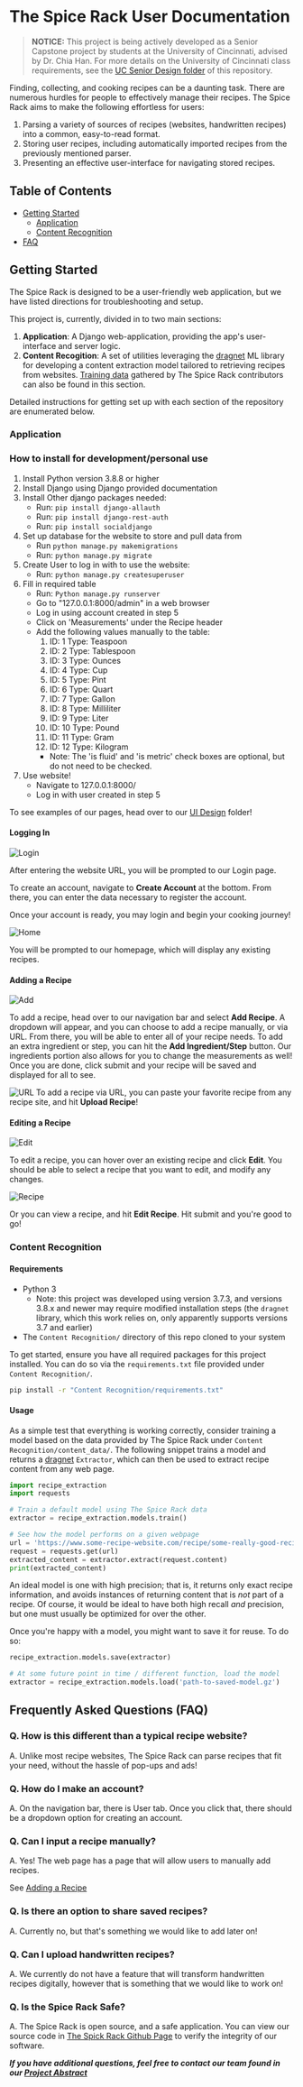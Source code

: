 # The Spice Rack User Documentation

> **NOTICE:** This project is being actively developed as a Senior Capstone project by students at the University of
> Cincinnati, advised by Dr. Chia Han. For more details on the University of Cincinnati class requirements, see the
> [UC Senior Design folder](https://github.com/benhollar/TheSpiceRack/tree/master/UC%20Senior%20Design) of this
> repository.

Finding, collecting, and cooking recipes can be a daunting task. There are numerous hurdles for people to effectively
manage their recipes. The Spice Rack aims to make the following effortless for users:

1. Parsing a variety of sources of recipes (websites, handwritten recipes) into a common, easy-to-read format.
2. Storing user recipes, including automatically imported recipes from the previously mentioned parser.
3. Presenting an effective user-interface for navigating stored recipes.

## Table of Contents

* [Getting Started](#getting-started)
	* [Application](#application)
	* [Content Recognition](#content-recognition)
* [FAQ](#faq)

## Getting Started

The Spice Rack is designed to be a user-friendly web application, but we have listed directions for troubleshooting and setup.

This project is, currently, divided in to two main sections:

1. **Application**: A Django web-application, providing the app's user-interface and server logic.
2. **Content Recogition**: A set of utilities leveraging the [dragnet](https://github.com/dragnet-org/dragnet) ML
   library for developing a content extraction model tailored to retrieving recipes from websites.
   [Training data](https://github.com/benhollar/TheSpiceRack/tree/master/Code/Content%20Recognition/content_data)
   gathered by The Spice Rack contributors can also be found in this section.

Detailed instructions for getting set up with each section of the repository are enumerated below.

### Application

### How to install for development/personal use
1.	Install Python version 3.8.8 or higher
2.	Install Django using Django provided documentation 
3.	Install Other django packages needed: 
	* Run: `pip install django-allauth`
	* Run: `pip install django-rest-auth`
	* Run: `pip install socialdjango`
4.	Set up database for the website to store and pull data from
	* Run `python manage.py makemigrations`
	* Run: `python manage.py migrate`
5.	Create User to log in with to use the website: 
	* Run: `python manage.py createsuperuser`
6.	Fill in required table
	* Run: `Python manage.py runserver`
	* Go to "127.0.0.1:8000/admin" in a web browser
	* Log in using account created in step 5
	* Click on 'Measurements' under the Recipe header
	* Add the following values manually to the table: 
		1. ID: 1 Type: Teaspoon 
		2. ID: 2 Type: Tablespoon
		3. ID: 3 Type: Ounces
		4. ID: 4 Type: Cup
		5. ID: 5 Type: Pint
		6. ID: 6 Type: Quart
		8. ID: 7 Type: Gallon
		9. ID: 8 Type: Milliliter
		10. ID: 9 Type: Liter
		11. ID: 10 Type: Pound
		12. ID: 11 Type: Gram
		13. ID: 12 Type: Kilogram
		* Note: The 'is fluid' and 'is metric' check boxes are optional, but do not need to be checked.
7.	Use website!
	* Navigate to 127.0.0.1:8000/
	* Log in with user created in step 5

To see examples of our pages, head over to our [UI Design](https://github.com/benhollar/TheSpiceRack/tree/master/UC%20Senior%20Design/UI%20Design) folder!

#### Logging In

![Login](https://github.com/benhollar/TheSpiceRack/blob/master/UC%20Senior%20Design/UI%20Design/Login.png)

After entering the website URL, you will be prompted to our Login page. 

To create an account, navigate to **Create Account** at the bottom. From there, you can enter the data necessary to register the account.

Once your account is ready, you may login and begin your cooking journey!

![Home](https://github.com/benhollar/TheSpiceRack/blob/master/UC%20Senior%20Design/UI%20Design/Home.png)


You will be prompted to our homepage, which will display any existing recipes.


#### Adding a Recipe

![Add](https://github.com/benhollar/TheSpiceRack/blob/master/UC%20Senior%20Design/UI%20Design/Add.png)

To add a recipe, head over to our navigation bar and select **Add Recipe**. A dropdown will appear, and you can choose to add a recipe manually, or via URL. From there, you will be able to enter all of your recipe needs. To add an extra ingredient or step, you can hit the **Add Ingredient/Step** button. Our ingredients portion also allows for you to change the measurements as well! Once you are done, click submit and your recipe will be saved and displayed for all to see.

![URL](https://github.com/benhollar/TheSpiceRack/blob/master/UC%20Senior%20Design/UI%20Design/URL.png)
To add a recipe via URL, you can paste your favorite recipe from any recipe site, and hit **Upload Recipe**!


#### Editing a Recipe

![Edit](https://github.com/benhollar/TheSpiceRack/blob/master/UC%20Senior%20Design/UI%20Design/Edit.png)

To edit a recipe, you can hover over an existing recipe and click **Edit**. You should be able to select a recipe that you want to edit, and modify any changes. 

![Recipe](https://github.com/benhollar/TheSpiceRack/blob/master/UC%20Senior%20Design/UI%20Design/Recipe.png)

Or you can view a recipe, and hit **Edit Recipe**. Hit submit and you're good to go!

### Content Recognition

#### Requirements

* Python 3
  * Note: this project was developed using version 3.7.3, and versions 3.8.x and newer may require modified installation
    steps (the `dragnet` library, which this work relies on, only apparently supports versions 3.7 and earlier)
* The `Content Recognition/` directory of this repo cloned to your system

To get started, ensure you have all required packages for this project installed. You can do so via the
`requirements.txt` file provided under `Content Recognition/`.

```bash
pip install -r "Content Recognition/requirements.txt"
```

#### Usage

As a simple test that everything is working correctly, consider training a model based on the data provided by The Spice
Rack under `Content Recognition/content_data/`. The following snippet trains a model and returns a
[dragnet](https://github.com/dragnet-org/dragnet) `Extractor`, which can then be used to extract recipe content from
any web page.

```python
import recipe_extraction
import requests

# Train a default model using The Spice Rack data
extractor = recipe_extraction.models.train()

# See how the model performs on a given webpage
url = 'https://www.some-recipe-website.com/recipe/some-really-good-recipe'
request = requests.get(url)
extracted_content = extractor.extract(request.content)
print(extracted_content)
```

An ideal model is one with high precision; that is, it returns only exact recipe information, and avoids instances of
returning content that is _not_ part of a recipe. Of course, it would be ideal to have both high recall _and_ precision,
but one must usually be optimized for over the other.

Once you're happy with a model, you might want to save it for reuse. To do so:

```python
recipe_extraction.models.save(extractor)

# At some future point in time / different function, load the model
extractor = recipe_extraction.models.load('path-to-saved-model.gz')
```
## Frequently Asked Questions (FAQ)

### Q. How is this different than a typical recipe website?

A. Unlike most recipe websites, The Spice Rack can parse recipes that fit your need, without the hassle of pop-ups and ads!

### Q. How do I make an account?

A. On the navigation bar, there is User tab. Once you click that, there should be a dropdown option for creating an account.

### Q. Can I input a recipe manually?

A. Yes! The web page has a page that will allow users to manually add recipes.

See [Adding a Recipe](#adding-a-recipe)

### Q. Is there an option to share saved recipes?

A. Currently no, but that's something we would like to add later on!

### Q. Can I upload handwritten recipes?

A. We currently do not have a feature that will transform handwritten recipes digitally, however that is something that we would like to work on!

### Q. Is the Spice Rack Safe?

A. The Spice Rack is open source, and a safe application. You can view our source code in [The Spick Rack Github Page](https://github.com/benhollar/TheSpiceRack/tree/master/Code) to verify the integrity of our software.

***If you have additional questions, feel free to contact our team found in our [Project Abstract](https://github.com/benhollar/TheSpiceRack/blob/master/UC%20Senior%20Design/Project%20Description.md)***
